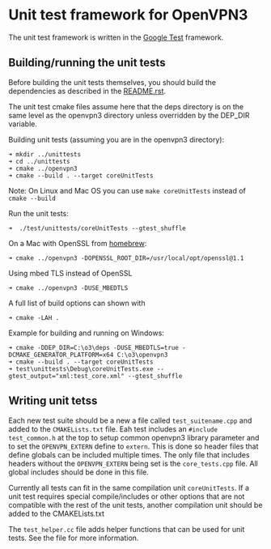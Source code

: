 # Unit test framework for OpenVPN3 #

The unit test framework is written in the [Google Test](https://github.com/google/googletest)
framework.

## Building/running the unit tests ##
Before building the unit tests themselves, you should build the dependencies
as described in the [README.rst](../../README.rst).

The unit test cmake files assume here that the deps directory is on the same
level as the openvpn3 directory unless overridden by the DEP_DIR variable.

Building unit tests (assuming you are in the openvpn3 directory):

    ➜ mkdir ../unittests
    ➜ cd ../unittests
    ➜ cmake ../openvpn3
    ➜ cmake --build . --target coreUnitTests

Note: On Linux and Mac OS you can use `make coreUnitTests` instead of `cmake --build`

Run the unit tests:

    ➜  ./test/unittests/coreUnitTests --gtest_shuffle

On a Mac with OpenSSL from [homebrew](brew.sh):

    ➜ cmake ../openvpn3 -DOPENSSL_ROOT_DIR=/usr/local/opt/openssl@1.1

Using mbed TLS instead of OpenSSL

    ➜ cmake ../openvpn3 -DUSE_MBEDTLS

A full list of build options can shown with

    ➜ cmake -LAH .

Example for building and running on Windows:

    ➜ cmake -DDEP_DIR=C:\o3\deps -DUSE_MBEDTLS=true -DCMAKE_GENERATOR_PLATFORM=x64 C:\o3\openvpn3
    ➜ cmake --build . --target coreUnitTests
    ➜ test\unittests\Debug\coreUnitTests.exe --gtest_output="xml:test_core.xml" --gtest_shuffle

## Writing unit tetss ##

Each new test suite should be a new a file called `test_suitename.cpp` and added to the
`CMAKELists.txt` file. Eah test includes an `#include test_common.h` at the top to setup
common openvpn3 library parameter and to set the `OPENVPN_EXTERN` define to `extern`. This
is done so header files that define globals can be included multiple times. The only file that
includes headers without the `OPENVPN_EXTERN` being set is the `core_tests.cpp` file. All
global includes should be done in this file.

Currently all tests can fit in the same compilation unit `coreUnitTests`. If a unit test
requires special compile/includes or other options that are not compatible with the rest of
the unit tests, another  compilation unit should be added to the CMAKELists.txt

The `test_helper.cc` file adds helper functions that can be used for unit tests. See the file
for more information.